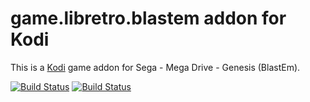 # game.libretro.blastem addon for Kodi

This is a [Kodi](http://kodi.tv) game addon for Sega - Mega Drive - Genesis (BlastEm).

[![Build Status](https://travis-ci.org/kodi-game/game.libretro.blastem.svg?branch=master)](https://travis-ci.org/kodi-game/game.libretro.blastem)
[![Build Status](https://ci.appveyor.com/api/projects/status/github/kodi-game/game.libretro.blastem?svg=true)](https://ci.appveyor.com/project/kodi-game/game-libretro-blastem)
